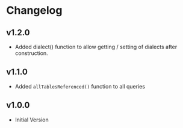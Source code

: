 # Changelog

## v1.2.0

- Added dialect() function to allow getting / setting of dialects after construction.

## v1.1.0

- Added `allTablesReferenced()` function to all queries

## v1.0.0

- Initial Version